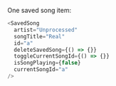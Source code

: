 One saved song item:

```js
<SavedSong
  artist="Unprocessed"
  songTitle="Real"
  id="a"
  deleteSavedSong={() => {}}
  toggleCurrentSongId={() => {}}
  isSongPlaying={false}
  currentSongId="a"
/>
```
